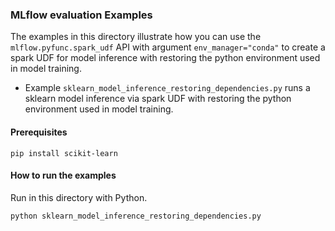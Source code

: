 ### MLflow evaluation Examples

The examples in this directory illustrate how you can use the `mlflow.pyfunc.spark_udf` API with argument
`env_manager="conda"` to create a spark UDF for model inference with restoring the python environment used
in model training.

- Example `sklearn_model_inference_restoring_dependencies.py` runs a sklearn model inference via spark UDF 
with restoring the python environment used in model training.


#### Prerequisites

```
pip install scikit-learn
```

#### How to run the examples

Run in this directory with Python.

```
python sklearn_model_inference_restoring_dependencies.py
```
